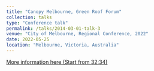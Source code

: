 ```yaml
---
title: "Canopy Melbourne, Green Roof Forum"
collection: talks
type: "Conference talk"
permalink: /talks/2014-03-01-talk-3
venue: "City of Melbourne, Regional Conference, 2022"
date: 2022-05-25
location: "Melbourne, Victoria, Australia"
---
```

[More information here (Start from 32:34)](https://www.youtube.com/watch?v=jH1Qd79qjvo)
